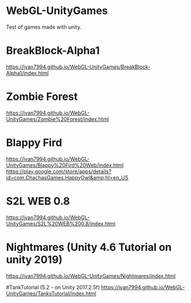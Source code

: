 # WebGL-UnityGames

Test of games made with unity.

# BreakBlock-Alpha1
https://ivan7994.github.io/WebGL-UnityGames/BreakBlock-Alpha1/index.html

# Zombie Forest
https://ivan7994.github.io/WebGL-UnityGames/Zombie%20Forest/index.html

# Blappy Fird
https://ivan7994.github.io/WebGL-UnityGames/Blappy%20Fird%20Web/index.html
https://play.google.com/store/apps/details?id=com.ChachasGames.HappyOwl&amp;hl=en_US

# S2L WEB 0.8
https://ivan7994.github.io/WebGL-UnityGames/S2L%20WEB%200.8/index.html

# Nightmares (Unity 4.6 Tutorial on unity 2019)
https://ivan7994.github.io/WebGL-UnityGames/Nightmares/index.html

#TankTutorial (5.2 - on Unity 2017.2.5f)
https://ivan7994.github.io/WebGL-UnityGames/TanksTutorial/index.html
